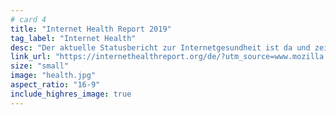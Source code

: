 ```yaml
---
# card 4
title: "Internet Health Report 2019"
tag_label: "Internet Health"
desc: "Der aktuelle Statusbericht zur Internetgesundheit ist da und zeigt, was ein gesundes Internet jetzt unbedingt braucht."
link_url: "https://internethealthreport.org/de/?utm_source=www.mozilla.org&utm_medium=referral&utm_campaign=homepage&utm_content=card"
size: "small"
image: "health.jpg"
aspect_ratio: "16-9"
include_highres_image: true
---
```

